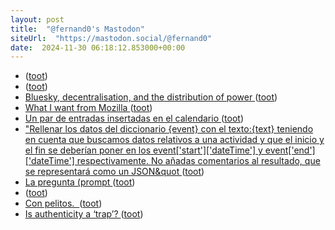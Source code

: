 ```yaml
---
layout: post
title:  "@fernand0's Mastodon"
siteUrl:  "https://mastodon.social/@fernand0"
date:  2024-11-30 06:18:12.853000+00:00
---
```

*  [ ](https://mastodon.social/@bitsnpieces) ([toot](https://mastodon.social/@fernand0/113570446891575718))
*  [ ](https://mastodon.social/users/fernand0/statuses/113570445547828055/activity) ([toot](https://mastodon.social/users/fernand0/statuses/113570445547828055/activity))
*  [Bluesky, decentralisation, and the distribution of power ](https://fediversereport.com/bluesky-decentralisation-and-the-distribution-of-power) ([toot](https://mastodon.social/@fernand0/113570219971018029))
*  [What I want from Mozilla ](https://werd.io/2024/what-i-want-from-mozill) ([toot](https://mastodon.social/@fernand0/113569631698899081))
*  [Un par de entradas insertadas en el calendario ](https://mastodon.social/@fernand0/113568241897539213) ([toot](https://mastodon.social/@fernand0/113568241897539213))
*  [&quot;Rellenar los datos del diccionario {event} con el texto:{text} teniendo en cuenta que buscamos datos relativos a una actividad y que el inicio y el fin se deberían poner en  los event[&#39;start&#39;][&#39;dateTime&#39;]  y  event[&#39;end&#39;][&#39;dateTime&#39;] respectivamente. No añadas comentarios al resultado, que se representará como un JSON&quot ](https://mastodon.social/@fernand0/113568239545121548) ([toot](https://mastodon.social/@fernand0/113568239545121548))
*  [La pregunta (prompt ](https://mastodon.social/@fernand0/113568235777798916) ([toot](https://mastodon.social/@fernand0/113568235777798916))
*  [ ](https://mastodon.social/@vrruiz) ([toot](https://mastodon.social/@fernand0/113568224529953966))
*  [Con pelitos.  ](https://avecesunafoto.wordpress.com/2024/11/29/con-pelitos) ([toot](https://mastodon.social/@fernand0/113567669649916592))
*  [Is authenticity a ‘trap’? ](https://dougbelshaw.com/blog/2024/11/19/is-authenticity-a-trap) ([toot](https://mastodon.social/@fernand0/113567587267151644))
